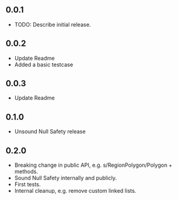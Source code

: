 ## 0.0.1

* TODO: Describe initial release.

## 0.0.2

* Update Readme
* Added a basic testcase

## 0.0.3

* Update Readme

## 0.1.0

* Unsound Null Safety release

## 0.2.0

* Breaking change in public API, e.g. s/RegionPolygon/Polygon + methods.
* Sound Null Safety internally and publicly.
* First tests.
* Internal cleanup, e.g. remove custom linked lists.
